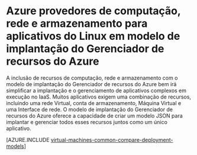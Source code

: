 <properties
   pageTitle="Provedores de computação, rede e armazenamento | Microsoft Azure"
   description="Visão geral de computação, rede e provedores de recursos de armazenamento (CRP, NRP e SRP) para aplicativos do Linux no modelo de implantação do Gerenciador de recursos do Azure"
   services="virtual-machines-linux"
   documentationCenter=""
   authors="tfitzmac"
   manager="timlt"
   editor="tysonn"
   tags="azure-resource-manager,azure-service-management"/>

<tags
   ms.service="virtual-machines-linux"
   ms.devlang="na"
   ms.topic="article"
   ms.tgt_pltfrm="vm-linux"
   ms.workload="infrastructure-services"
   ms.date="08/19/2015"
   ms.author="tomfitz"/>

# <a name="azure-compute-network-and-storage-providers-for-linux-applications-under-azure-resource-manager-deployment-model"></a>Azure provedores de computação, rede e armazenamento para aplicativos do Linux em modelo de implantação do Gerenciador de recursos do Azure

A inclusão de recursos de computação, rede e armazenamento com o modelo de implantação do Gerenciador de recursos do Azure bem irá simplificar a implantação e o gerenciamento de aplicativos complexos em execução no IaaS. Muitos aplicativos exigem uma combinação de recursos, incluindo uma rede Virtual, conta de armazenamento, Máquina Virtual e uma Interface de rede. O modelo de implantação do Gerenciador de recursos do Azure oferece a capacidade de criar um modelo JSON para implantar e gerenciar todos esses recursos juntos como um único aplicativo.

[AZURE.INCLUDE [virtual-machines-common-compare-deployment-models](../../includes/virtual-machines-common-compare-deployment-models.md)]
